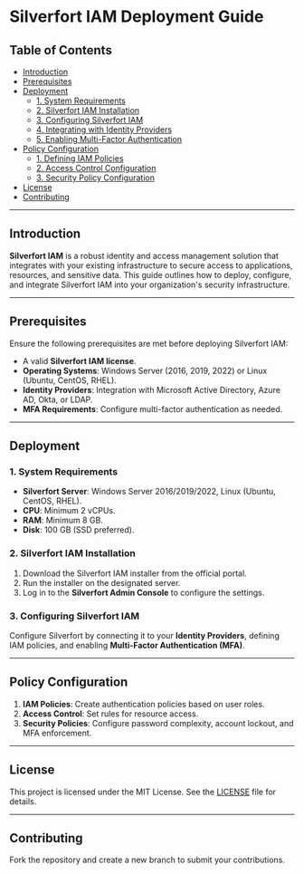 # Silverfort IAM Deployment Guide

## Table of Contents
- [Introduction](#introduction)
- [Prerequisites](#prerequisites)
- [Deployment](#deployment)
  - [1. System Requirements](#1-system-requirements)
  - [2. Silverfort IAM Installation](#2-silverfort-iam-installation)
  - [3. Configuring Silverfort IAM](#3-configuring-silverfort-iam)
  - [4. Integrating with Identity Providers](#4-integrating-with-identity-providers)
  - [5. Enabling Multi-Factor Authentication](#5-enabling-multi-factor-authentication)
- [Policy Configuration](#policy-configuration)
  - [1. Defining IAM Policies](#1-defining-iam-policies)
  - [2. Access Control Configuration](#2-access-control-configuration)
  - [3. Security Policy Configuration](#3-security-policy-configuration)
- [License](#license)
- [Contributing](#contributing)

---

## Introduction

**Silverfort IAM** is a robust identity and access management solution that integrates with your existing infrastructure to secure access to applications, resources, and sensitive data. This guide outlines how to deploy, configure, and integrate Silverfort IAM into your organization's security infrastructure.

---

## Prerequisites

Ensure the following prerequisites are met before deploying Silverfort IAM:

- A valid **Silverfort IAM license**.
- **Operating Systems**: Windows Server (2016, 2019, 2022) or Linux (Ubuntu, CentOS, RHEL).
- **Identity Providers**: Integration with Microsoft Active Directory, Azure AD, Okta, or LDAP.
- **MFA Requirements**: Configure multi-factor authentication as needed.

---

## Deployment

### 1. System Requirements

- **Silverfort Server**: Windows Server 2016/2019/2022, Linux (Ubuntu, CentOS, RHEL).
- **CPU**: Minimum 2 vCPUs.
- **RAM**: Minimum 8 GB.
- **Disk**: 100 GB (SSD preferred).

### 2. Silverfort IAM Installation

1. Download the Silverfort IAM installer from the official portal.
2. Run the installer on the designated server.
3. Log in to the **Silverfort Admin Console** to configure the settings.

### 3. Configuring Silverfort IAM

Configure Silverfort by connecting it to your **Identity Providers**, defining IAM policies, and enabling **Multi-Factor Authentication (MFA)**.

---

## Policy Configuration

1. **IAM Policies**: Create authentication policies based on user roles.
2. **Access Control**: Set rules for resource access.
3. **Security Policies**: Configure password complexity, account lockout, and MFA enforcement.

---

## License

This project is licensed under the MIT License. See the [LICENSE](LICENSE) file for details.

---

## Contributing

Fork the repository and create a new branch to submit your contributions.
